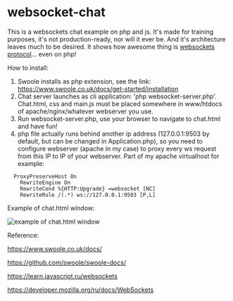 # websocket-chat
This is a websockets chat example on php and js. It's made for training purposes, it's not production-ready, nor will it ever be. And it's architecture leaves much to be desired. It shows how awesome thing is [websockets protocol](https://developer.mozilla.org/ru/docs/WebSockets)... even on php!

How to install:
1. Swoole installs as php extension, see the link: https://www.swoole.co.uk/docs/get-started/installation
2. Chat server launches as cli application: 'php websocket-server.php'. Chat.html, css and main.js must be placed somewhere in www/htdocs of apache/nginx/whatever webserver you use. 
3. Run websocket-server.php, use your browser to navigate to chat.html and have fun!
4. php file actually runs behind another ip address (127.0.0.1:9503 by default, but can be changed in Application.php), so you need to configure webserver (apache in my case) to proxy every ws request from this IP to IP of your webserver.
Part of my apache virtualhost for example:

```
  ProxyPreserveHost On
	RewriteEngine On
	RewriteCond %{HTTP:Upgrade} =websocket [NC]
	RewriteRule /(.*) ws://127.0.0.1:9503 [P,L]
```

Example of chat.html window:

![example of chat.html window](https://i.imgur.com/C0PnYsh.png)

Reference:

https://www.swoole.co.uk/docs/

https://github.com/swoole/swoole-docs/

https://learn.javascript.ru/websockets

https://developer.mozilla.org/ru/docs/WebSockets
